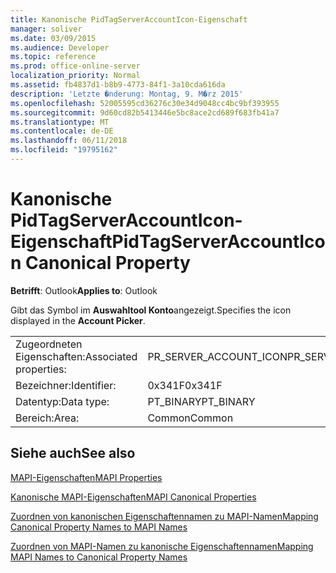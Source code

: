 ```yaml
---
title: Kanonische PidTagServerAccountIcon-Eigenschaft
manager: soliver
ms.date: 03/09/2015
ms.audience: Developer
ms.topic: reference
ms.prod: office-online-server
localization_priority: Normal
ms.assetid: fb4837d1-b8b9-4773-84f1-3a10cda616da
description: 'Letzte �nderung: Montag, 9. M�rz 2015'
ms.openlocfilehash: 52005595cd36276c30e34d9048cc4bc9bf393955
ms.sourcegitcommit: 9d60cd82b5413446e5bc8ace2cd689f683fb41a7
ms.translationtype: MT
ms.contentlocale: de-DE
ms.lasthandoff: 06/11/2018
ms.locfileid: "19795162"
---
```

# <a name="pidtagserveraccounticon-canonical-property"></a><span data-ttu-id="b7857-103">Kanonische PidTagServerAccountIcon-Eigenschaft</span><span class="sxs-lookup"><span data-stu-id="b7857-103">PidTagServerAccountIcon Canonical Property</span></span>

  
  
<span data-ttu-id="b7857-104">**Betrifft**: Outlook</span><span class="sxs-lookup"><span data-stu-id="b7857-104">**Applies to**: Outlook</span></span> 
  
<span data-ttu-id="b7857-105">Gibt das Symbol im **Auswahltool Konto**angezeigt.</span><span class="sxs-lookup"><span data-stu-id="b7857-105">Specifies the icon displayed in the **Account Picker**.</span></span>
  
|||
|:-----|:-----|
|<span data-ttu-id="b7857-106">Zugeordneten Eigenschaften:</span><span class="sxs-lookup"><span data-stu-id="b7857-106">Associated properties:</span></span>  <br/> |<span data-ttu-id="b7857-107">PR_SERVER_ACCOUNT_ICON</span><span class="sxs-lookup"><span data-stu-id="b7857-107">PR_SERVER_ACCOUNT_ICON</span></span>  <br/> |
|<span data-ttu-id="b7857-108">Bezeichner:</span><span class="sxs-lookup"><span data-stu-id="b7857-108">Identifier:</span></span>  <br/> |<span data-ttu-id="b7857-109">0x341F</span><span class="sxs-lookup"><span data-stu-id="b7857-109">0x341F</span></span>  <br/> |
|<span data-ttu-id="b7857-110">Datentyp:</span><span class="sxs-lookup"><span data-stu-id="b7857-110">Data type:</span></span>  <br/> |<span data-ttu-id="b7857-111">PT_BINARY</span><span class="sxs-lookup"><span data-stu-id="b7857-111">PT_BINARY</span></span>  <br/> |
|<span data-ttu-id="b7857-112">Bereich:</span><span class="sxs-lookup"><span data-stu-id="b7857-112">Area:</span></span>  <br/> |<span data-ttu-id="b7857-113">Common</span><span class="sxs-lookup"><span data-stu-id="b7857-113">Common</span></span>  <br/> |
   
## <a name="see-also"></a><span data-ttu-id="b7857-114">Siehe auch</span><span class="sxs-lookup"><span data-stu-id="b7857-114">See also</span></span>



[<span data-ttu-id="b7857-115">MAPI-Eigenschaften</span><span class="sxs-lookup"><span data-stu-id="b7857-115">MAPI Properties</span></span>](mapi-properties.md)
  
[<span data-ttu-id="b7857-116">Kanonische MAPI-Eigenschaften</span><span class="sxs-lookup"><span data-stu-id="b7857-116">MAPI Canonical Properties</span></span>](mapi-canonical-properties.md)
  
[<span data-ttu-id="b7857-117">Zuordnen von kanonischen Eigenschaftennamen zu MAPI-Namen</span><span class="sxs-lookup"><span data-stu-id="b7857-117">Mapping Canonical Property Names to MAPI Names</span></span>](mapping-canonical-property-names-to-mapi-names.md)
  
[<span data-ttu-id="b7857-118">Zuordnen von MAPI-Namen zu kanonische Eigenschaftennamen</span><span class="sxs-lookup"><span data-stu-id="b7857-118">Mapping MAPI Names to Canonical Property Names</span></span>](mapping-mapi-names-to-canonical-property-names.md)


